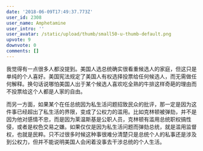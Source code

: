 ```yaml
---
date: '2018-06-09T17:49:37.773Z'
user_id: 2308
user_name: Amphetamine
user_intro: ''
user_avatar: /static/upload/thumb/small50-u-thumb-default.png
upvote: 9
downvote: 0
comments: []
---
```


我觉得有一点很多人都没提到。美国人选总统确实很看重候选人的家庭，但这只是单纯的个人喜好。美国宪法规定了美国人有权选择投票给任何候选人，而无需做任何解释。换句话说哪怕美国人出于某个候选人喜欢吃全熟的牛排这样奇葩的理由而不投票给这个人都是人家的自由。

而另一方面，如果某个在任总统因为私生活问题招致民众的批评，那一定是因为这件事已经超出了私生活的界限，变成了公权力的滥用。比如克林顿被弹劾，并不是因为他对感情不忠，而是因为莱温斯基是公职人员，克林顿有滥用总统职权搞性侵，或者是权色交易之嫌。如果仅仅是因为私生活问题而弹劾总统，就是滥用监督权，也就是民粹。只不过很多时候这种事很难分清楚只是总统个人的私事还是涉及到公权力，但并不能说明美国人会闲着没事去干涉总统的个人生活。
